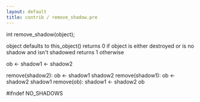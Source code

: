 ```yaml
---
layout: default
title: contrib / remove_shadow.pre
---
```



int remove_shadow(object);

object defaults to this_object()
returns 0 if object is either destroyed or is no shadow and isn't shadowed
returns 1 otherwise

ob <- shadow1 <- shadow2

remove(shadow2): ob      <- shadow1  shadow2
remove(shadow1): ob      <- shadow2  shadow1
remove(ob):      shadow1 <- shadow2  ob

#ifndef NO_SHADOWS
